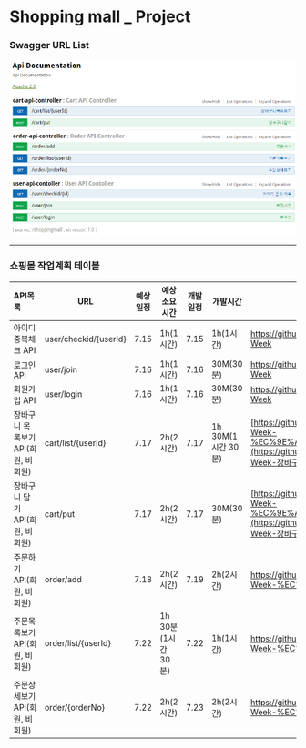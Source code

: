 # Shopping mall _ Project



### Swagger URL List

![swagger_url_list.PNG](https://github.com/Yujaehyeong/shoppingmall_1/blob/master/3week/swagger_url_list.PNG?raw=true)



------



### 쇼핑몰 작업계획 테이블

| API목록                             | URL                   | 예상일정 | 예상소요시간        | 개발일정 | 개발시간           | 작업결과서                                                   |
| :---------------------------------- | --------------------- | -------- | ------------------- | -------- | ------------------ | ------------------------------------------------------------ |
| 아이디 중복체크 API                 | user/checkid/{userId} | 7.15     | 1h(1시간)           | 7.15     | 1h(1시간)          | <https://github.com/Yujaehyeong/shoppingmall_1/wiki/3-Week>  |
| 로그인 API                          | user/join             | 7.16     | 1h(1시간)           | 7.16     | 30M(30분)          | https://github.com/Yujaehyeong/shoppingmall_1/wiki/3-Week    |
| 회원가입 API                        | user/login            | 7.16     | 1h(1시간)           | 7.16     | 30M(30분)          | https://github.com/Yujaehyeong/shoppingmall_1/wiki/3-Week    |
| 장바구니 목록보기 API(회원, 비회원) | cart/list/{userId}    | 7.17     | 2h(2시간)           | 7.17     | 1h 30M(1시간 30분) | [https://github.com/Yujaehyeong/shoppingmall_1/wiki/3-Week-%EC%9E%A5%EB%B0%94%EA%B5%AC%EB%8B%88](https://github.com/Yujaehyeong/shoppingmall_1/wiki/3-Week-장바구니) |
| 장바구니 담기 API(회원, 비회원)     | cart/put              | 7.17     | 2h(2시간)           | 7.17     | 30M(30분)          | [https://github.com/Yujaehyeong/shoppingmall_1/wiki/3-Week-%EC%9E%A5%EB%B0%94%EA%B5%AC%EB%8B%88](https://github.com/Yujaehyeong/shoppingmall_1/wiki/3-Week-장바구니) |
| 주문하기 API(회원, 비회원)          | order/add             | 7.18     | 2h(2시간)           | 7.19     | 2h(2시간)          | https://github.com/Yujaehyeong/shoppingmall_1/wiki/3-Week-%EC%A3%BC%EB%AC%B8 |
| 주문목록보기 API(회원, 비회원)      | order/list/{userId}   | 7.22     | 1h 30분(1시간 30분) | 7.22     | 1h(1시간)          | https://github.com/Yujaehyeong/shoppingmall_1/wiki/3-Week-%EC%A3%BC%EB%AC%B8 |
| 주문상세보기 API(회원, 비회원)      | order/{orderNo}       | 7.22     | 2h(2시간)           | 7.23     | 2h(2시간)          | https://github.com/Yujaehyeong/shoppingmall_1/wiki/3-Week-%EC%A3%BC%EB%AC%B8 |

